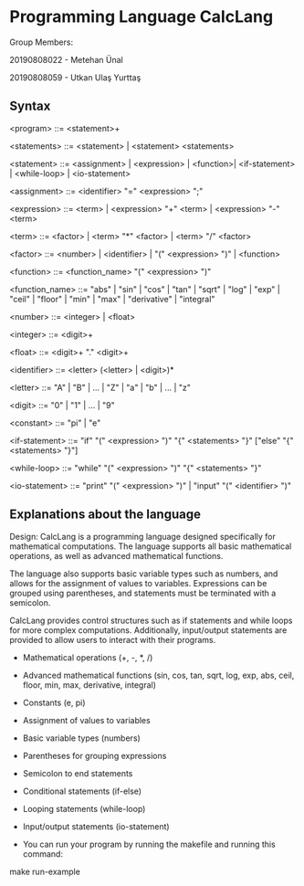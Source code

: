 # Programming Language CalcLang
Group Members: 

20190808022 - Metehan Ünal

20190808059 - Utkan Ulaş Yurttaş


## Syntax

\<program\> ::= \<statement\>+

\<statements\> ::= \<statement\> | \<statement\> \<statements\>

\<statement\> ::= \<assignment\> | \<expression\> | \<function\>| \<if-statement\> | \<while-loop\> | \<io-statement\>

\<assignment\> ::= \<identifier\> "=" \<expression\> ";"

\<expression\> ::= \<term\> | \<expression\> "+" \<term\> | \<expression\> "-" \<term\>

\<term\> ::= \<factor\> | \<term\> "*" \<factor\> | \<term\> "/" <factor\>

\<factor\> ::= \<number\> | \<identifier\> | "(" \<expression\> ")" | \<function\>

\<function\> ::= \<function_name\> "(" \<expression\> ")"

\<function_name\> ::= "abs" | "sin" | "cos" | "tan" | "sqrt" | "log" | "exp" | "ceil" | "floor" | "min" | "max" | "derivative" | "integral"

\<number\> ::= \<integer\> | \<float\>

\<integer\> ::= \<digit\>+

\<float\> ::= \<digit\>+ "." \<digit\>+

\<identifier\> ::= \<letter\> (\<letter\> | \<digit\>)*

\<letter\> ::= "A" | "B" | ... | "Z" | "a" | "b" | ... | "z"

\<digit\> ::= "0" | "1" | ... | "9"

\<constant\> ::= "pi" | "e"

\<if-statement\> ::= "if" "(" \<expression\> ")" "{" \<statements\> "}" ["else" "{" \<statements\> "}"]

\<while-loop\> ::= "while" "(" \<expression\> ")" "{" \<statements\> "}"

\<io-statement\> ::= "print" "(" \<expression\> ")" | "input" "(" \<identifier\> ")"

## Explanations about the language
Design:
CalcLang is a programming language designed specifically for mathematical computations. The language supports all basic mathematical operations, as well as advanced mathematical functions.

The language also supports basic variable types such as numbers, and allows for the assignment of values to variables. Expressions can be grouped using parentheses, and statements must be terminated with a semicolon.

CalcLang provides control structures such as if statements and while loops for more complex computations. Additionally, input/output statements are provided to allow users to interact with their programs.

- Mathematical operations (+, -, *, /)
- Advanced mathematical functions (sin, cos, tan, sqrt, log, exp, abs, ceil, floor, min, max, derivative, integral)
- Constants (e, pi)
- Assignment of values to variables
- Basic variable types (numbers)
- Parentheses for grouping expressions
- Semicolon to end statements
- Conditional statements (if-else)
- Looping statements (while-loop)
- Input/output statements (io-statement)

- You can run your program by running the makefile and running this command:

make run-example
